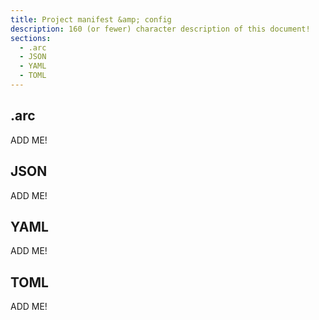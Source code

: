 ```yaml
---
title: Project manifest &amp; config
description: 160 (or fewer) character description of this document!
sections:
  - .arc
  - JSON
  - YAML
  - TOML
---
```


## .arc

ADD ME!


## JSON

ADD ME!


## YAML

ADD ME!


## TOML

ADD ME!

